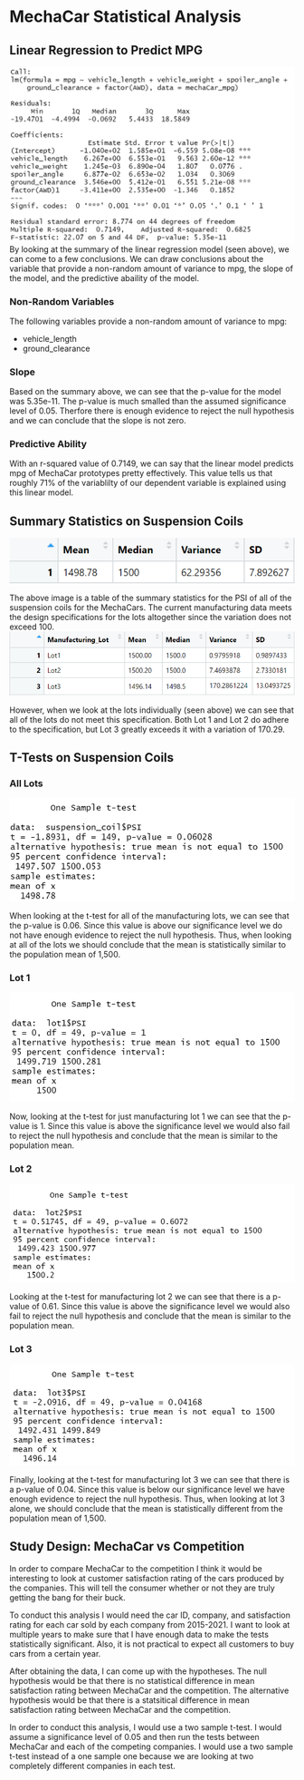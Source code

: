 # MechaCar Statistical Analysis
## Linear Regression to Predict MPG
![summary of model](https://github.com/naomishields/MechaCar_Statistical_Analysis/blob/main/resources/linear_regression.png)
By looking at the summary of the linear regression model (seen above), we can come to a few conclusions. We can draw conclusions about the variable that provide a non-random amount of variance to mpg, the slope of the model, and the predictive abaility of the model. 
### Non-Random Variables
The following variables provide a non-random amount of variance to mpg:
* vehicle_length
* ground_clearance
### Slope
Based on the summary above, we can see that the p-value for the model was 5.35e-11. The p-value is much smalled than the assumed significance level of 0.05. Therfore there is enough evidence to reject the null hypothesis and we can conclude that the slope is not zero. 
### Predictive Ability 
With an r-squared value of 0.7149, we can say that the linear model predicts mpg of MechaCar prototypes pretty effectively. This value tells us that roughly 71% of the variablilty of our dependent variable is explained using this linear model. 

## Summary Statistics on Suspension Coils
![total summary](https://github.com/naomishields/MechaCar_Statistical_Analysis/blob/main/resources/total_summary.png)

The above image is a table of the summary statistics for the PSI of all of the suspension coils for the MechaCars. The current manufacturing data meets the design specifications for the lots altogether since the variation does not exceed 100. 
![lot summary](https://github.com/naomishields/MechaCar_Statistical_Analysis/blob/main/resources/lot_summary.png)

However, when we look at the lots individually (seen above) we can see that all of the lots do not meet this specification. Both Lot 1 and Lot 2 do adhere to the specification, but Lot 3 greatly exceeds it with a variation of 170.29. 

## T-Tests on Suspension Coils
### All Lots 
![t-test all](https://github.com/naomishields/MechaCar_Statistical_Analysis/blob/main/resources/t-test_all.png)

When looking at the t-test for all of the manufacturing lots, we can see that the p-value is 0.06. Since this value is above our significance level we do not have enough evidence to reject the null hypothesis. Thus, when looking at all of the lots we should conclude that the mean is statistically similar to the population mean of 1,500.

### Lot 1
![t-test lot1](https://github.com/naomishields/MechaCar_Statistical_Analysis/blob/main/resources/t-test_lot1.png)

Now, looking at the t-test for just manufacturing lot 1 we can see that the p-value is 1. Since this value is above the significance level we would also fail to reject the null hypothesis and conclude that the mean is similar to the population mean. 

### Lot 2 
![t-test lot2](https://github.com/naomishields/MechaCar_Statistical_Analysis/blob/main/resources/t-test_lot2.png)

Looking at the t-test for manufacturing lot 2 we can see that there is a p-value of 0.61. Since this value is above the significance level we would also fail to reject the null hypothesis and conclude that the mean is similar to the population mean. 

### Lot 3
![t-test lot3](https://github.com/naomishields/MechaCar_Statistical_Analysis/blob/main/resources/t-test_lot3.png)

Finally, looking at the t-test for manufacturing lot 3 we can see that there is a p-value of 0.04. Since this value is below our significance level we have enough evidence to reject the null hypothesis. Thus, when looking at lot 3 alone, we should conclude that the mean is statistically different from the population mean of 1,500.

## Study Design: MechaCar vs Competition
In order to compare MechaCar to the competition I think it would be interesting to look at customer satisfaction rating of the cars produced by the companies. This will tell the consumer whether or not they are truly getting the bang for their buck. 

To conduct this analysis I would need the car ID, company, and satisfaction rating for each car sold by each company from 2015-2021. I want to look at multiple years to make sure that I have enough data to make the tests statistically significant. Also, it is not practical to expect all customers to buy cars from a certain year. 

After obtaining the data, I can come up with the hypotheses. The null hypothesis would be that there is no statistical difference in mean satisfaction rating between MechaCar and the competition. The alternative hypothesis would be that there is a statsitical difference in mean satisfaction rating between MechaCar and the competition. 

In order to conduct this analysis, I would use a two sample t-test. I would assume a significance level of 0.05 and then run the tests between MechaCar and each of the competing companies. I would use a two sample t-test instead of a one sample one because we are looking at two completely different companies in each test. 
